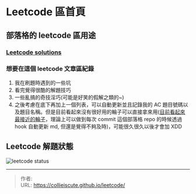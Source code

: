 # Leetcode 區首頁


## 部落格的 leetcode 區用途

### [Leetcode solutions](https://github.com/CollieIsCute/leetcode)

### 想要在這個 leetcode 文章區紀錄

1. 我在刷題時遇到的一些坑
2. 看完覺得很酷的解題技巧
3. 一些亂搞的奇技淫巧(可能是好笑的假解之類的~)
4. 之後考慮在底下再加上一個列表，可以自動更新並且記錄我的 AC 題目號碼以及題目名稱。但是目前看起來沒有很好用的輪子可以直接拿來用([目前看起來最接近的輪子](https://github.com/skygragon/leetcode-cli)，理論上可以做到每次 commit 這個部落格 repo 的時候透過 hook 自動更新 md, 但還是覺得不夠及時)，可能很久很久以後才會加 XDD

## Leetcode 解題狀態
![leetcode status](https://leetcard.jacoblin.cool/qetup1988?&theme=dark&radius=30)

---

> 作者:   
> URL: https://collieiscute.github.io/leetcode/  

